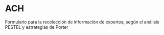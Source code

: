 # ACH
Formulario para la recolección de información de expertos, según el análisis PESTEL y estrategias de Porter
